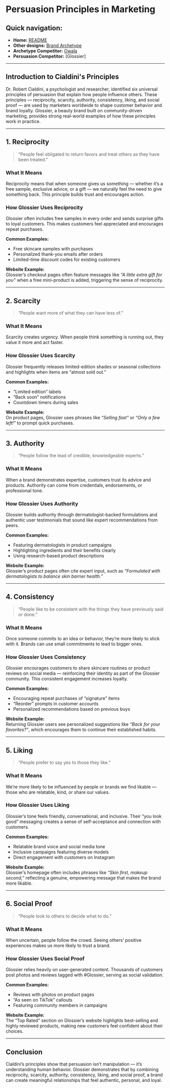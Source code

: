 # Persuasion Principles in Marketing

## Quick navigation:
- **Home:** [README](README.md)
- **Other designs:** [Brand Archetype](archetype.md)
- **Archetype Competitor:** [Owala](owala.md)
- **Persuasion Competitor:** [Glossier]

---

## Introduction to Cialdini's Principles

Dr. Robert Cialdini, a psychologist and researcher, identified six universal principles of persuasion that explain how people influence others. These principles — reciprocity, scarcity, authority, consistency, liking, and social proof — are used by marketers worldwide to shape customer behavior and brand loyalty. Glossier, a beauty brand built on community-driven marketing, provides strong real-world examples of how these principles work in practice.

---

## 1. Reciprocity

> “People feel obligated to return favors and treat others as they have been treated.”

### What It Means
Reciprocity means that when someone gives us something — whether it’s a free sample, exclusive advice, or a gift — we naturally feel the need to give something back. This principle builds trust and encourages action.

### How Glossier Uses Reciprocity
Glossier often includes free samples in every order and sends surprise gifts to loyal customers. This makes customers feel appreciated and encourages repeat purchases.

**Common Examples:**
- Free skincare samples with purchases  
- Personalized thank-you emails after orders  
- Limited-time discount codes for existing customers  

**Website Example:**  
Glossier’s checkout pages often feature messages like *“A little extra gift for you”* when a free mini-product is added, triggering the sense of reciprocity.

---

## 2. Scarcity

> “People want more of what they can have less of.”

### What It Means
Scarcity creates urgency. When people think something is running out, they value it more and act faster.

### How Glossier Uses Scarcity
Glossier frequently releases limited-edition shades or seasonal collections and highlights when items are “almost sold out.”

**Common Examples:**
- “Limited edition” labels  
- “Back soon” notifications  
- Countdown timers during sales  

**Website Example:**  
On product pages, Glossier uses phrases like *“Selling fast”* or *“Only a few left!”* to prompt quick purchases.

---

## 3. Authority

> “People follow the lead of credible, knowledgeable experts.”

### What It Means
When a brand demonstrates expertise, customers trust its advice and products. Authority can come from credentials, endorsements, or professional tone.

### How Glossier Uses Authority
Glossier builds authority through dermatologist-backed formulations and authentic user testimonials that sound like expert recommendations from peers.

**Common Examples:**
- Featuring dermatologists in product campaigns  
- Highlighting ingredients and their benefits clearly  
- Using research-based product descriptions  

**Website Example:**  
Glossier’s product pages often cite expert input, such as *“Formulated with dermatologists to balance skin barrier health.”*

---

## 4. Consistency

> “People like to be consistent with the things they have previously said or done.”

### What It Means
Once someone commits to an idea or behavior, they’re more likely to stick with it. Brands can use small commitments to lead to bigger ones.

### How Glossier Uses Consistency
Glossier encourages customers to share skincare routines or product reviews on social media — reinforcing their identity as part of the Glossier community. This consistent engagement increases loyalty.

**Common Examples:**
- Encouraging repeat purchases of “signature” items  
- “Reorder” prompts in customer accounts  
- Personalized recommendations based on previous buys  

**Website Example:**  
Returning Glossier users see personalized suggestions like *“Back for your favorites?”*, which encourages them to continue their established habits.

---

## 5. Liking

> “People prefer to say yes to those they like.”

### What It Means
We’re more likely to be influenced by people or brands we find likable — those who are relatable, kind, or share our values.

### How Glossier Uses Liking
Glossier’s tone feels friendly, conversational, and inclusive. Their “you look good” messaging creates a sense of self-acceptance and connection with customers.

**Common Examples:**
- Relatable brand voice and social media tone  
- Inclusive campaigns featuring diverse models  
- Direct engagement with customers on Instagram  

**Website Example:**  
Glossier’s homepage often includes phrases like *“Skin first, makeup second,”* reflecting a genuine, empowering message that makes the brand more likable.

---

## 6. Social Proof

> “People look to others to decide what to do.”

### What It Means
When uncertain, people follow the crowd. Seeing others’ positive experiences makes us more likely to trust a brand.

### How Glossier Uses Social Proof
Glossier relies heavily on user-generated content. Thousands of customers post photos and reviews tagged with #Glossier, serving as social validation.

**Common Examples:**
- Reviews with photos on product pages  
- “As seen on TikTok” callouts  
- Featuring community members in campaigns  

**Website Example:**  
The “Top Rated” section on Glossier’s website highlights best-selling and highly reviewed products, making new customers feel confident about their choices.

---

## Conclusion

Cialdini’s principles show that persuasion isn’t manipulation — it’s understanding human behavior. Glossier demonstrates that by combining reciprocity, scarcity, authority, consistency, liking, and social proof, a brand can create meaningful relationships that feel authentic, personal, and loyal.

